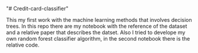 "# Credit-card-classifier" 

This my first work with the machine learning methods that involves decision trees. In this repo there are my notebook with the reference of the dataset and 
a relative paper that describes the datset.
Also I tried to develope my own random forest classifier algorithm, in the second notebook there is the relative code.
